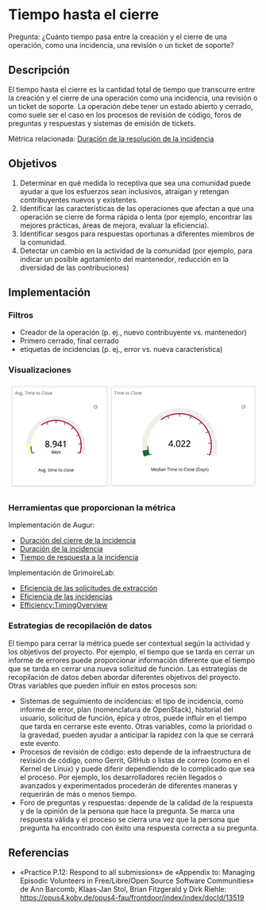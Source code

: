 # Tiempo hasta el cierre

Pregunta: ¿Cuánto tiempo pasa entre la creación y el cierre de una operación, como una incidencia, una revisión o un ticket de soporte?

## Descripción
El tiempo hasta el cierre es la cantidad total de tiempo que transcurre entre la creación y el cierre de una operación como una incidencia, una revisión o un ticket de soporte. La operación debe tener un estado abierto y cerrado, como suele ser el caso en los procesos de revisión de código, foros de preguntas y respuestas y sistemas de emisión de tickets.

Métrica relacionada: [Duración de la resolución de la incidencia](https://chaoss.community/metric-issue-resolution-duration/)

## Objetivos
1. Determinar en qué medida lo receptiva que sea una comunidad puede ayudar a que los esfuerzos sean inclusivos, atraigan y retengan contribuyentes nuevos y existentes.
2. Identificar las características de las operaciones que afectan a que una operación se cierre de forma rápida o lenta (por ejemplo, encontrar las mejores prácticas, áreas de mejora, evaluar la eficiencia).
3. Identificar sesgos para respuestas oportunas a diferentes miembros de la comunidad.
4. Detectar un cambio en la actividad de la comunidad (por ejemplo, para indicar un posible agotamiento del mantenedor, reducción en la diversidad de las contribuciones)

## Implementación

### Filtros

* Creador de la operación (p. ej., nuevo contribuyente vs. mantenedor)
* Primero cerrado, final cerrado
* etiquetas de incidencias (p. ej., error vs. nueva característica)

### Visualizaciones

![Tiempo medio para cerrar una incidencia de GrimoireLab](images/time-to-close_1.png)

### Herramientas que proporcionan la métrica

Implementación de Augur:
* [Duración del cierre de la incidencia](http://augur.osshealth.io/api_docs/#api-Evolution-Closed_Issue_Resolution_Duration(Repo))
* [Duración de la incidencia](http://augur.osshealth.io/api_docs/#api-Evolution-issue-duration-repo)
* [Tiempo de respuesta a la incidencia](http://augur.osshealth.io/api_docs/#api-Evolution-Issue_Response_Time(Repo))

Implementación de GrimoireLab:
* [Eficiencia de las solicitudes de extracción](https://chaoss.github.io/grimoirelab-sigils/panels/github-pullrequests-efficiency/)
* [Eficiencia de las incidencias](https://chaoss.github.io/grimoirelab-sigils/panels/github-issues-efficiency/)
* [Efficiency:TimingOverview](https://chaoss.github.io/grimoirelab-sigils/panels/efficiency-timing-overview/)

### Estrategias de recopilación de datos

El tiempo para cerrar la métrica puede ser contextual según la actividad y los objetivos del proyecto. Por ejemplo, el tiempo que se tarda en cerrar un informe de errores puede proporcionar información diferente que el tiempo que se tarda en cerrar una nueva solicitud de función. Las estrategias de recopilación de datos deben abordar diferentes objetivos del proyecto. Otras variables que pueden influir en estos procesos son:
* Sistemas de seguimiento de incidencias: el tipo de incidencia, como informe de error, plan (nomenclatura de OpenStack), historial del usuario, solicitud de función, épica y otros, puede influir en el tiempo que tarda en cerrarse este evento. Otras variables, como la prioridad o la gravedad, pueden ayudar a anticipar la rapidez con la que se cerrará este evento.
* Procesos de revisión de código: esto depende de la infraestructura de revisión de código, como Gerrit, GitHub o listas de correo (como en el Kernel de Linux) y puede diferir dependiendo de lo complicado que sea el proceso. Por ejemplo, los desarrolladores recién llegados o avanzados y experimentados procederán de diferentes maneras y requerirán de más o menos tiempo.
* Foro de preguntas y respuestas: depende de la calidad de la respuesta y de la opinión de la persona que hace la pregunta. Se marca una respuesta válida y el proceso se cierra una vez que la persona que pregunta ha encontrado con éxito una respuesta correcta a su pregunta.

## Referencias

* «Practice P.12: Respond to all submissions» de «Appendix to: Managing Episodic Volunteers in Free/Libre/Open Source Software Communities» de Ann Barcomb, Klaas-Jan Stol, Brian Fitzgerald y Dirk Riehle: https://opus4.kobv.de/opus4-fau/frontdoor/index/index/docId/13519  
